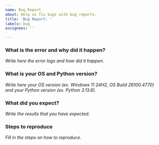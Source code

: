 ```yaml
---
name: Bug Report
about: Help us fix bugs with bug reports.
title: 'Bug Report: '
labels: bug
assignees: ''

---
```


### What is the error and why did it happen?
*Write here the error logs and how did it happen.*

### What is your OS and Python version?
*Write here your OS version (ex. Windows 11 24H2, OS Build 26100.4770) and your Python version (ex. Python 3.13.6).*

### What did you expect?
*Write the results that you have expected.*

### Steps to reproduce
*Fill in the steps on how to reproduce.*
